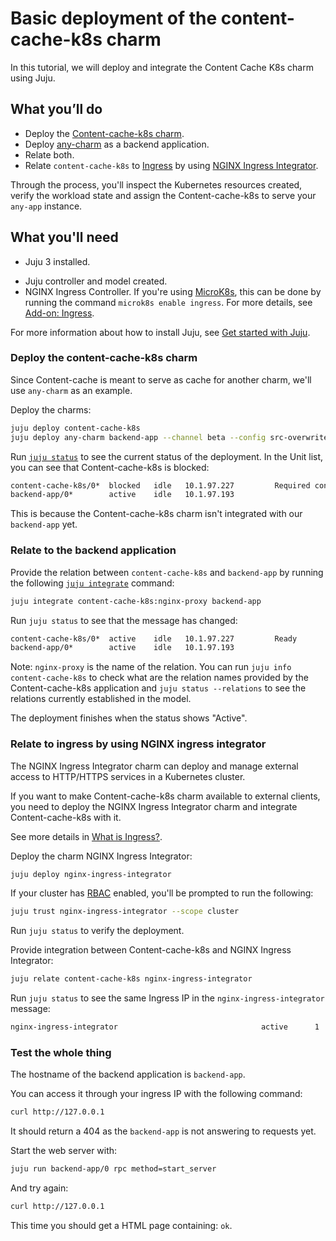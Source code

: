 # Basic deployment of the content-cache-k8s charm

In this tutorial, we will deploy and integrate the Content Cache K8s charm using Juju.

## What you’ll do

- Deploy the [Content-cache-k8s charm](https://charmhub.io/content-cache-k8s).
- Deploy [any-charm](https://charmhub.io/any-charm) as a backend application.
- Relate both.
- Relate `content-cache-k8s` to [Ingress](https://kubernetes.io/docs/concepts/services-networking/ingress/#what-is-ingress) by using [NGINX Ingress Integrator](https://charmhub.io/nginx-ingress-integrator/).

Through the process, you'll inspect the Kubernetes resources created, verify the workload state and assign the Content-cache-k8s to serve your `any-app` instance.

## What you'll need


<!-- vale Canonical.013-Spell-out-numbers-below-10 = NO -->
- Juju 3 installed.
<!-- vale Canonical.013-Spell-out-numbers-below-10 = YES -->
- Juju controller and model created.
- NGINX Ingress Controller. If you're using [MicroK8s](https://microk8s.io/), this can be done by running the command `microk8s enable ingress`. For more details, see [Add-on: Ingress](https://microk8s.io/docs/addon-ingress).

For more information about how to install Juju, see [Get started with Juju](https://documentation.ubuntu.com/juju/3.6/tutorial/).

### Deploy the content-cache-k8s charm

Since Content-cache is meant to serve as cache for another charm, we'll use `any-charm` as an example.

Deploy the charms:

```bash
juju deploy content-cache-k8s
juju deploy any-charm backend-app --channel beta --config src-overwrite="$(curl -L https://github.com/canonical/content-cache-k8s-operator/releases/download/rev62/any_app_backend_src.json))"
```

Run [`juju status`](https://juju.is/docs/olm/juju-status) to see the current status of the deployment. In the Unit list, you can see that Content-cache-k8s is blocked:

```bash
content-cache-k8s/0*  blocked   idle   10.1.97.227         Required config(s) empty: backend, site
backend-app/0*        active    idle   10.1.97.193
```

This is because the Content-cache-k8s charm isn't integrated with our `backend-app` yet.

### Relate to the backend application

Provide the relation between `content-cache-k8s` and `backend-app` by running the following [`juju integrate`](https://documentation.ubuntu.com/juju/3.6/reference/juju-cli/list-of-juju-cli-commands/integrate/) command:

```bash
juju integrate content-cache-k8s:nginx-proxy backend-app
```

Run `juju status` to see that the message has changed:

```bash
content-cache-k8s/0*  active    idle   10.1.97.227         Ready
backend-app/0*        active    idle   10.1.97.193
```

Note: `nginx-proxy` is the name of the relation. You can run `juju info content-cache-k8s` to check what are the relation names provided by the Content-cache-k8s application and `juju status --relations` to see the relations currently established in the model.

The deployment finishes when the status shows "Active".

### Relate to ingress by using NGINX ingress integrator

The NGINX Ingress Integrator charm can deploy and manage external access to HTTP/HTTPS services in a Kubernetes cluster.

If you want to make Content-cache-k8s charm available to external clients, you need to deploy the NGINX Ingress Integrator charm and integrate Content-cache-k8s with it.

See more details in [What is Ingress?](https://charmhub.io/nginx-ingress-integrator/docs/what-is-ingress).

Deploy the charm NGINX Ingress Integrator:

```bash
juju deploy nginx-ingress-integrator
```

If your cluster has [RBAC](https://kubernetes.io/docs/reference/access-authn-authz/rbac/) enabled, you'll be prompted to run the following:

```bash
juju trust nginx-ingress-integrator --scope cluster
```

Run `juju status` to verify the deployment.

Provide integration between Content-cache-k8s and NGINX Ingress Integrator:

```bash
juju relate content-cache-k8s nginx-ingress-integrator
```

Run `juju status` to see the same Ingress IP in the `nginx-ingress-integrator` message:

```bash
nginx-ingress-integrator                                active      1  nginx-ingress-integrator  stable    45  10.152.183.233  no       Ingress IP(s): 127.0.0.1, Service IP(s): 10.152.183.66
```

### Test the whole thing

The hostname of the backend application is `backend-app`.

You can access it through your ingress IP with the following command:
```sh
curl http://127.0.0.1
```

It should return a 404 as the `backend-app` is not answering to requests yet.

Start the web server with:
```sh
juju run backend-app/0 rpc method=start_server
```

And try again:
```sh
curl http://127.0.0.1
```

This time you should get a HTML page containing: `ok`.
